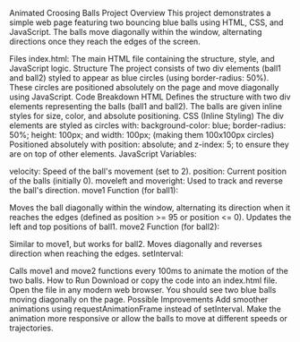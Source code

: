 Animated Croosing Balls Project
Overview
This project demonstrates a simple web page featuring two bouncing blue balls using HTML, CSS, and JavaScript. The balls move diagonally within the window, alternating directions once they reach the edges of the screen.

Files
index.html: The main HTML file containing the structure, style, and JavaScript logic.
Structure
The project consists of two div elements (ball1 and ball2) styled to appear as blue circles (using border-radius: 50%).
These circles are positioned absolutely on the page and move diagonally using JavaScript.
Code Breakdown
HTML
Defines the structure with two div elements representing the balls (ball1 and ball2).
The balls are given inline styles for size, color, and absolute positioning.
CSS (Inline Styling)
The div elements are styled as circles with:
background-color: blue;
border-radius: 50%;
height: 100px; and width: 100px; (making them 100x100px circles)
Positioned absolutely with position: absolute; and z-index: 5; to ensure they are on top of other elements.
JavaScript
Variables:

velocity: Speed of the ball's movement (set to 2).
position: Current position of the balls (initially 0).
moveleft and moveright: Used to track and reverse the ball's direction.
move1 Function (for ball1):

Moves the ball diagonally within the window, alternating its direction when it reaches the edges (defined as position >= 95 or position <= 0).
Updates the left and top positions of ball1.
move2 Function (for ball2):

Similar to move1, but works for ball2. Moves diagonally and reverses direction when reaching the edges.
setInterval:

Calls move1 and move2 functions every 100ms to animate the motion of the two balls.
How to Run
Download or copy the code into an index.html file.
Open the file in any modern web browser.
You should see two blue balls moving diagonally on the page.
Possible Improvements
Add smoother animations using requestAnimationFrame instead of setInterval.
Make the animation more responsive or allow the balls to move at different speeds or trajectories.

